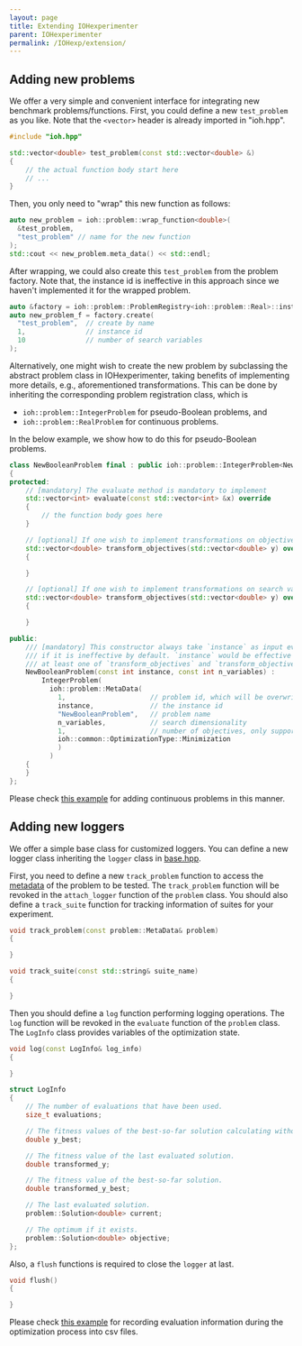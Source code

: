 ```yaml
---
layout: page
title: Extending IOHexperimenter
parent: IOHexperimenter
permalink: /IOHexp/extension/
--- 
```


<a name="adding-new-problems"></a>
## Adding new problems

We offer a very simple and convenient interface for integrating new benchmark problems/functions. First, you could define a new `test_problem` as you like. Note that the `<vector>` header is already imported in "ioh.hpp".

```C++
#include "ioh.hpp"

std::vector<double> test_problem(const std::vector<double> &)
{
    // the actual function body start here
    // ...
}
```

Then, you only need to "wrap" this new function as follows:

```c++
auto new_problem = ioh::problem::wrap_function<double>(
  &test_problem,
  "test_problem" // name for the new function
);
std::cout << new_problem.meta_data() << std::endl;
```

After wrapping, we could also create this `test_problem` from the problem factory. Note that,
the instance id is ineffective in this approach since we haven't implemented it for the wrapped problem.

```c++
auto &factory = ioh::problem::ProblemRegistry<ioh::problem::Real>::instance();
auto new_problem_f = factory.create(
  "test_problem",  // create by name
  1,               // instance id
  10               // number of search variables
);
```

Alternatively, one might wish to create the new problem by subclassing the abstract problem class
in IOHexperimenter, taking benefits of implementing more details, e.g., aforementioned transformations.
This can be done by inheriting the corresponding problem registration class, which is

* `ioh::problem::IntegerProblem` for pseudo-Boolean problems, and
* `ioh::problem::RealProblem` for continuous problems.

In the below example, we show how to do this for pseudo-Boolean problems.

```C++
class NewBooleanProblem final : public ioh::problem::IntegerProblem<NewBooleanProblem>
{
protected:
    // [mandatory] The evaluate method is mandatory to implement
    std::vector<int> evaluate(const std::vector<int> &x) override
    {
        // the function body goes here
    }

    // [optional] If one wish to implement transformations on objective values
    std::vector<double> transform_objectives(std::vector<double> y) override
    {

    }

    // [optional] If one wish to implement transformations on search variables
    std::vector<double> transform_objectives(std::vector<double> y) override
    {

    }

public:
    /// [mandatory] This constructor always take `instance` as input even
    /// if it is ineffective by default. `instance` would be effective if and only if
    /// at least one of `transform_objectives` and `transform_objectives` is implemented
    NewBooleanProblem(const int instance, const int n_variables) :
        IntegerProblem(
          ioh::problem::MetaData(
            1,                     // problem id, which will be overwritten when registering this class in all pseudo-Boolean problems
            instance,              // the instance id
            "NewBooleanProblem",   // problem name
            n_variables,           // search dimensionality
            1,                     // number of objectives, only support 1 for now
            ioh::common::OptimizationType::Minimization
            )
          )
    {
    }
};
```

Please check [this example](https://github.com/IOHprofiler/IOHexperimenter/blob/759750759331fff1243ef9e121209cde450b9726/example/problem_example.h#L51) for adding continuous problems in this manner.


<a name="adding-new-loggers"></a>
## Adding new loggers

We offer a simple base class for customized loggers. You can define a new logger class inheriting the `logger` class in [base.hpp](https://github.com/IOHprofiler/IOHexperimenter/blob/master/include/ioh/logger/base.hpp).

First, you need to define a new `track_problem` function to access the [metadata](https://github.com/IOHprofiler/IOHexperimenter/blob/da22d89fe1673ea67962829d12873e01387f6895/include/ioh/problem/utils.hpp#L78) of the problem to be tested. The `track_problem` function will be revoked in the `attach_logger` function of the `problem` class. You should 
also define a `track_suite` function for tracking information of suites for your experiment.
```C++
void track_problem(const problem::MetaData& problem) 
{

}

void track_suite(const std::string& suite_name) 
{

}

```

Then you should define a `log` function performing logging operations. The `log` function will be revoked in the `evaluate` function of the `problem` class. The `LogInfo` class provides variables of the optimization state.

```C++
void log(const LogInfo& log_info)
{

}
```

```C++
struct LogInfo
{
    // The number of evaluations that have been used.
    size_t evaluations;

    // The fitness values of the best-so-far solution calculating without applying transformations.
    double y_best;

    // The fitness value of the last evaluated solution.
    double transformed_y;

    // The fitness value of the best-so-far solution.
    double transformed_y_best;

    // The last evaluated solution.
    problem::Solution<double> current;

    // The optimum if it exists.
    problem::Solution<double> objective;
};

```

Also, a `flush` functions is required to close the `logger` at last.
```C++
void flush()
{

}
```

Please check [this example](https://github.com/IOHprofiler/IOHexperimenter/blob/master/include/ioh/logger/default.hpp) for recording evaluation information during the optimization process into csv files. 